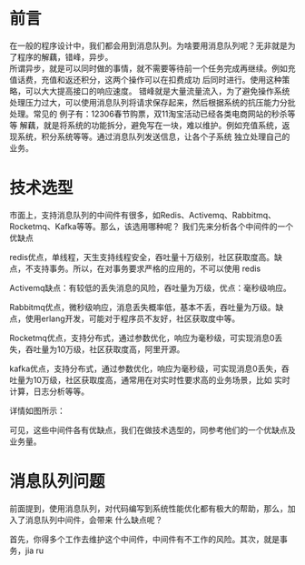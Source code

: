 # 前言  
在一般的程序设计中，我们都会用到消息队列。为啥要用消息队列呢？无非就是为了程序的解藕，错峰，异步。  
所谓异步，就是可以同时做的事情，就不需要等待前一个任务完成再继续。例如充值话费，充值和返还积分，这两个操作可以在扣费成功
后同时进行。使用这种策略，可以大大提高接口的响应速度。
错峰就是大量流量流入，为了避免操作系统处理压力过大，可以使用消息队列将请求保存起来，然后根据系统的抗压能力分批处理。常见的
例子有：12306春节购票，双11淘宝活动已经各类电商网站的秒杀等等
解藕，就是将系统的功能拆分，避免写在一块，难以维护。例如充值系统，返现系统，积分系统等等。通过消息队列发送信息，让各个子系统
独立处理自己的业务。

# 技术选型
市面上，支持消息队列的中间件有很多，如Redis、Activemq、Rabbitmq、Rocketmq、Kafka等等。那么，该选用哪种呢？
我们先来分析各个中间件的一个优缺点  

redis优点，单线程，天生支持线程安全，吞吐量十万级别，社区获取度高。缺点，不支持事务。所以，在对事务要求严格的应用的，不可以使用
redis 

Activemq缺点：有较低的丢失消息的风险，吞吐量为万级，优点：毫秒级响应。

Rabbitmq优点，微秒级响应，消息丢失概率低，基本不丢，吞吐量为万级。缺点，使用erlang开发，可能对于程序员不友好，社区获取度中等。

Rocketmq优点，支持分布式，通过参数优化，响应为毫秒级，可实现消息0丢失，吞吐量为10万级，社区获取度高，阿里开源。

kafka优点，支持分布式，通过参数优化，响应为毫秒级，可实现消息0丢失，吞吐量为10万级，社区获取度高，通常用在对实时性要求高的业务场景，比如
实时计算，日志分析等等。

详情如图所示：

可见，这些中间件各有优缺点，我们在做技术选型的，同参考他们的一个优缺点及业务量。


# 消息队列问题  
前面提到，使用消息队列，对代码编写到系统性能优化都有极大的帮助，那么，加入了消息队列中间件，会带来
什么缺点呢？

首先，你得多个工作去维护这个中间件，中间件有不工作的风险。其次，就是事务，jia ru